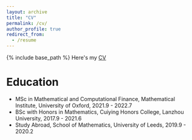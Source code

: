 ```yaml
---
layout: archive
title: "CV"
permalink: /cv/
author_profile: true
redirect_from:
  - /resume
---
```


{% include base_path %}
Here's my [CV](/files/Kuan_Yang_Single_Page_CV_Final_Version.pdf)

Education
======
* MSc in Mathematical and Computational Finance, Mathematical Institute, University of Oxford, 2021.9 - 2022.7
* BSc with Honors in Mathematics, Cuiying Honors College, Lanzhou University, 2017.9 - 2021.6
* Study Abroad, School of Mathematics, University of Leeds, 2019.9 - 2020.2



